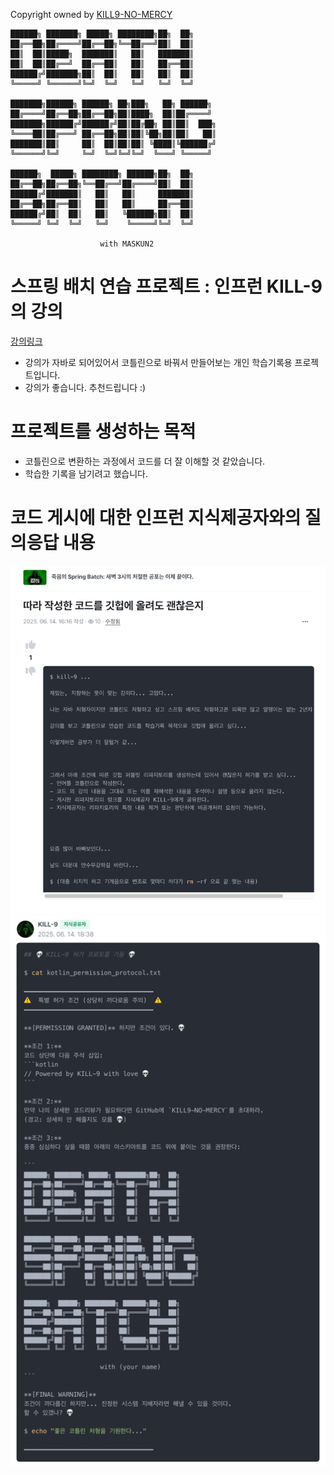 

Copyright owned by [KILL9-NO-MERCY](https://github.com/KILL9-NO-MERCY)

```
██████╗ ███████╗ █████╗ ████████╗██╗  ██╗
██╔══██╗██╔════╝██╔══██╗╚══██╔══╝██║  ██║
██║  ██║█████╗  ███████║   ██║   ███████║
██║  ██║██╔══╝  ██╔══██║   ██║   ██╔══██║
██████╔╝███████╗██║  ██║   ██║   ██║  ██║
╚═════╝ ╚══════╝╚═╝  ╚═╝   ╚═╝   ╚═╝  ╚═╝

███████╗██████╗ ██████╗ ██╗███╗   ██╗ ██████╗ 
██╔════╝██╔══██╗██╔══██╗██║████╗  ██║██╔════╝ 
███████╗██████╔╝██████╔╝██║██╔██╗ ██║██║  ███╗
╚════██║██╔═══╝ ██╔══██╗██║██║╚██╗██║██║   ██║
███████║██║     ██║  ██║██║██║ ╚████║╚██████╔╝
╚══════╝╚═╝     ╚═╝  ╚═╝╚═╝╚═╝  ╚═══╝ ╚═════╝ 

██████╗  █████╗ ████████╗ ██████╗██╗  ██╗
██╔══██╗██╔══██╗╚══██╔══╝██╔════╝██║  ██║
██████╔╝███████║   ██║   ██║     ███████║
██╔══██╗██╔══██║   ██║   ██║     ██╔══██║
██████╔╝██║  ██║   ██║   ╚██████╗██║  ██║
╚═════╝ ╚═╝  ╚═╝   ╚═╝    ╚═════╝╚═╝  ╚═╝

                    with MASKUN2
```

# 스프링 배치 연습 프로젝트 : 인프런 KILL-9의 강의

[강의링크](https://www.inflearn.com/course/%EC%A3%BD%EC%9D%8C%EC%9D%98-spring-batch)

- 강의가 자바로 되어있어서 코틀린으로 바꿔서 만들어보는 개인 학습기록용 프로젝트입니다.
- 강의가 좋습니다. 추천드립니다 :)

# 프로젝트를 생성하는 목적
- 코틀린으로 변환하는 과정에서 코드를 더 잘 이해할 것 같았습니다.
- 학습한 기록을 남기려고 했습니다.


# 코드 게시에 대한 인프런 지식제공자와의 질의응답 내용
![img_1.png](img_1.png)
![img_2.png](img_2.png)